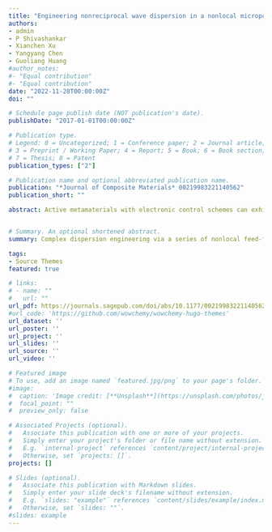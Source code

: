 ```yaml
---
title: "Engineering nonreciprocal wave dispersion in a nonlocal micropolar metabeam"
authors:
- admin
- P Shivashankar
- Xianchen Xu
- Yangyang Chen
- Guoliang Huang
#author_notes:
#- "Equal contribution"
#- "Equal contribution"
date: "2022-11-28T00:00:00Z"
doi: ""

# Schedule page publish date (NOT publication's date).
publishDate: "2017-01-01T00:00:00Z"

# Publication type.
# Legend: 0 = Uncategorized; 1 = Conference paper; 2 = Journal article;
# 3 = Preprint / Working Paper; 4 = Report; 5 = Book; 6 = Book section;
# 7 = Thesis; 8 = Patent
publication_types: ["2"]

# Publication name and optional abbreviated publication name.
publication: "*Journal of Composite Materials* 00219983221140562"
publication_short: ""

abstract: Active metamaterials with electronic control schemes can exhibit nonreciprocal and/or complex elastic coefficients that result in non-Hermitian wave phenomena. Here, we investigate theoretically and experimentally a non-Hermitian micropolar metabeam with piezoelectric elements and electronic nonlocal feed-forward control. Since the nonlocal feed-forward control breaks spatial reciprocity, the proposed metabeam supports nonreciprocal flexural wave propagation, featuring unidirectional amplification/attenuation and non-Hermitian skin effect. Theoretical homogenization modeling is developed to consider the nonlocal effect into an effective complex bending stiffness. The unidirectional wave amplification/attenuation is attributed to the energy conversion between electrical power and mechanical work. The non-Hermitian skin effect, characterized by a winding number, is the manifestation of the flexural nonreciprocity and admits an extensive number of localized bulk eigenmodes on open boundaries. The nonlocal metabeam is also employed to engineer the anomalous wave dispersion such as tunable roton-like dispersion and band tilting. Its reciprocity can be easily maintained or broken through electrically programmable transfer functions. The nonlocal micropolar metabeam could pave the ways for designing non-Hermitian topological mechanical metamaterials featuring programmable nonreciprocal wave transmission and engineering roton-like wave dispersion relations under ambient environments.


# Summary. An optional shortened abstract.
summary: Complex dispersion engineering via a series of nonlocal feed-forward control gives rise to rich non-reciprocal wave dynamics. This work is a contributin to a speical issue "Multifunctional composites for autonomic, adaptive and self-sustaining systems" in JCM.

tags:
- Source Themes
featured: true

# links:
# - name: ""
#   url: ""
url_pdf: https://journals.sagepub.com/doi/abs/10.1177/00219983221140562
#url_code: 'https://github.com/wowchemy/wowchemy-hugo-themes'
url_dataset: ''
url_poster: ''
url_project: ''
url_slides: ''
url_source: ''
url_video: ''

# Featured image
# To use, add an image named `featured.jpg/png` to your page's folder. 
#image:
#  caption: 'Image credit: [**Unsplash**](https://unsplash.com/photos/jdD8gXaTZsc)'
#  focal_point: ""
#  preview_only: false

# Associated Projects (optional).
#   Associate this publication with one or more of your projects.
#   Simply enter your project's folder or file name without extension.
#   E.g. `internal-project` references `content/project/internal-project/index.md`.
#   Otherwise, set `projects: []`.
projects: []

# Slides (optional).
#   Associate this publication with Markdown slides.
#   Simply enter your slide deck's filename without extension.
#   E.g. `slides: "example"` references `content/slides/example/index.md`.
#   Otherwise, set `slides: ""`.
#slides: example
---
```

